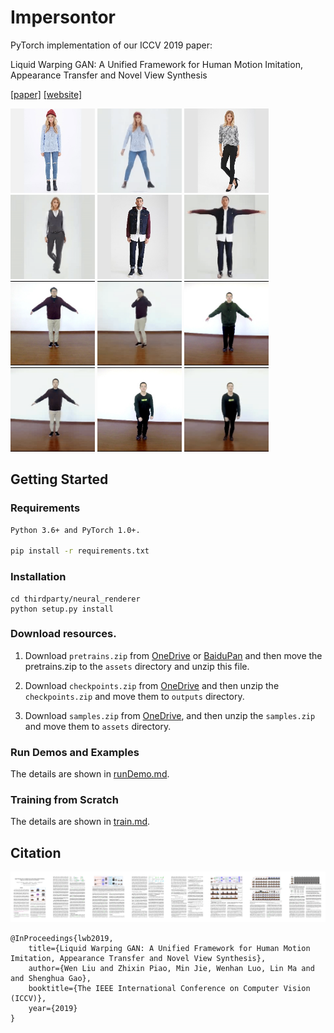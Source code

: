 # Impersontor
PyTorch implementation of our ICCV 2019 paper:

Liquid Warping GAN: A Unified Framework for Human Motion Imitation, Appearance Transfer and Novel View Synthesis

[[paper]]() [[website]](https://svip-lab.github.io/project/impersonator)

<p float="center">
	<img src='assets/motion/Sweaters-id_0000088807_4_full.jpg' width="135"/>
  	<img src='assets/motion/mixamo_0007_Sweaters-id_0000088807_4_full.gif' width="135"/>
  	<img src='assets/appearance/Sweaters-id_0000337302_4_full.jpg' width="135"/>
	<img src='assets/appearance/Sweaters-id_0000337302_4_full.gif' width="135"/>
	<img src='assets/novel/Jackets_Vests-id_0000071603_4_full.jpg' width="135"/>
    <img src='assets/novel/Jackets_Vests-id_0000071603_4_full.gif' width="135"/>
    <img src='assets/motion/000.jpg' width="135"/>    
  	<img src='assets/motion/mixamo_0031_000.gif' width="135"/>
  	<img src='assets/appearance/001_19_1_000.jpg' width="135"/>
	<img src='assets/appearance/001_19_1_000.gif' width="135"/>
	<img src='assets/novel/novel_3.jpg' width="135"/>
    <img src='assets/novel/novel_3.gif' width="135"/>
</p>

## Getting Started
### Requirements
``` bash
Python 3.6+ and PyTorch 1.0+.

pip install -r requirements.txt
```

### Installation
```shell
cd thirdparty/neural_renderer
python setup.py install
```

### Download resources.
1. Download `pretrains.zip` from [OneDrive]("https://1drv.ms/u/s!AjjUqiJZsj8whLNw4QyntCMsDKQjSg?e=L77Elv") or
[BaiduPan]("https://pan.baidu.com/s/11S7Z6Jj3WAfVNxBWyBjW6w") and then move the pretrains.zip to 
the `assets` directory and unzip this file.

2. Download `checkpoints.zip` from [OneDrive]("https://1drv.ms/u/s!AjjUqiJZsj8whLNyoEh67Uu0LlxquA?e=dkOnhQ") and then 
unzip the `checkpoints.zip` and move them to `outputs` directory.

3. Download `samples.zip` from [OneDrive]("https://1drv.ms/u/s!AjjUqiJZsj8whLNxCKkPaJnqxbbodQ?e=40uty2"), and then
unzip the `samples.zip` and move them to `assets` directory.

### Run Demos and Examples
The details are shown in [runDemo.md](./doc/runDemo.md).

### Training from Scratch
The details are shown in [train.md](./doc/train.md).

## Citation
![thunmbnail](assets/thumbnail.jpg)
```
@InProceedings{lwb2019,
    title={Liquid Warping GAN: A Unified Framework for Human Motion Imitation, Appearance Transfer and Novel View Synthesis},
    author={Wen Liu and Zhixin Piao, Min Jie, Wenhan Luo, Lin Ma and and Shenghua Gao},
    booktitle={The IEEE International Conference on Computer Vision (ICCV)},
    year={2019}
}
```
